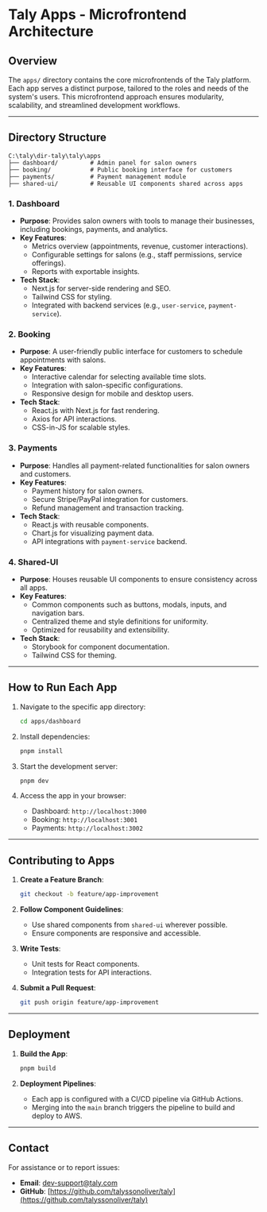 # Taly Apps - Microfrontend Architecture

## Overview
The `apps/` directory contains the core microfrontends of the Taly platform. Each app serves a distinct purpose, tailored to the roles and needs of the system's users. This microfrontend approach ensures modularity, scalability, and streamlined development workflows.

---

## Directory Structure
```
C:\taly\dir-taly\taly\apps
├── dashboard/         # Admin panel for salon owners
├── booking/           # Public booking interface for customers
├── payments/          # Payment management module
├── shared-ui/         # Reusable UI components shared across apps
```

### **1. Dashboard**
- **Purpose**: Provides salon owners with tools to manage their businesses, including bookings, payments, and analytics.
- **Key Features**:
  - Metrics overview (appointments, revenue, customer interactions).
  - Configurable settings for salons (e.g., staff permissions, service offerings).
  - Reports with exportable insights.
- **Tech Stack**:
  - Next.js for server-side rendering and SEO.
  - Tailwind CSS for styling.
  - Integrated with backend services (e.g., `user-service`, `payment-service`).

### **2. Booking**
- **Purpose**: A user-friendly public interface for customers to schedule appointments with salons.
- **Key Features**:
  - Interactive calendar for selecting available time slots.
  - Integration with salon-specific configurations.
  - Responsive design for mobile and desktop users.
- **Tech Stack**:
  - React.js with Next.js for fast rendering.
  - Axios for API interactions.
  - CSS-in-JS for scalable styles.

### **3. Payments**
- **Purpose**: Handles all payment-related functionalities for salon owners and customers.
- **Key Features**:
  - Payment history for salon owners.
  - Secure Stripe/PayPal integration for customers.
  - Refund management and transaction tracking.
- **Tech Stack**:
  - React.js with reusable components.
  - Chart.js for visualizing payment data.
  - API integrations with `payment-service` backend.

### **4. Shared-UI**
- **Purpose**: Houses reusable UI components to ensure consistency across all apps.
- **Key Features**:
  - Common components such as buttons, modals, inputs, and navigation bars.
  - Centralized theme and style definitions for uniformity.
  - Optimized for reusability and extensibility.
- **Tech Stack**:
  - Storybook for component documentation.
  - Tailwind CSS for theming.

---

## How to Run Each App

1. Navigate to the specific app directory:
   ```bash
   cd apps/dashboard
   ```

2. Install dependencies:
   ```bash
   pnpm install
   ```

3. Start the development server:
   ```bash
   pnpm dev
   ```

4. Access the app in your browser:
   - Dashboard: `http://localhost:3000`
   - Booking: `http://localhost:3001`
   - Payments: `http://localhost:3002`

---

## Contributing to Apps

1. **Create a Feature Branch**: 
   ```bash
   git checkout -b feature/app-improvement
   ```

2. **Follow Component Guidelines**:
   - Use shared components from `shared-ui` wherever possible.
   - Ensure components are responsive and accessible.

3. **Write Tests**:
   - Unit tests for React components.
   - Integration tests for API interactions.

4. **Submit a Pull Request**:
   ```bash
   git push origin feature/app-improvement
   ```

---

## Deployment

1. **Build the App**:
   ```bash
   pnpm build
   ```

2. **Deployment Pipelines**:
   - Each app is configured with a CI/CD pipeline via GitHub Actions.
   - Merging into the `main` branch triggers the pipeline to build and deploy to AWS.

---

## Contact

For assistance or to report issues:
- **Email**: dev-support@taly.com
- **GitHub**: [https://github.com/talyssonoliver/taly](https://github.com/talyssonoliver/taly)
